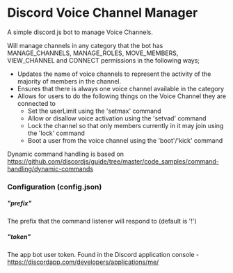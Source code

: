 # Discord Voice Channel Manager

A simple discord.js bot to manage Voice Channels.

Will manage channels in any category that the bot has MANAGE_CHANNELS, MANAGE_ROLES, MOVE_MEMBERS, VIEW_CHANNEL and CONNECT permissions in the following ways;

* Updates the name of voice channels to represent the activity of the majority of members in the channel.
* Ensures that there is always one voice channel available in the category
* Allows for users to do the following things on the Voice Channel they are connected to
  - Set the userLimit using the 'setmax' command
  - Allow or disallow voice activation using the 'setvad' command
  - Lock the channel so that only members currently in it may join using the 'lock' command
  - Boot a user from the voice channel using the 'boot'/'kick' command
  
Dynamic command handling is based on https://github.com/discordjs/guide/tree/master/code_samples/command-handling/dynamic-commands

### Configuration (config.json)

##### "prefix"

The prefix that the command listener will respond to (default is '!')

##### "token"

The app bot user token. Found in the Discord application console - https://discordapp.com/developers/applications/me/